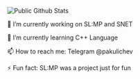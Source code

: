 ![Public Github Stats](https://github-readme-stats.vercel.app/api?username=Pakulichev&show_icons=true&hide_border=true)

🔭 I’m currently working on SL:MP and SNET

🌱 I’m currently learning C++ Language

📫 How to reach me: Telegram @pakulichev

⚡ Fun fact: SL:MP was a project just for fun

